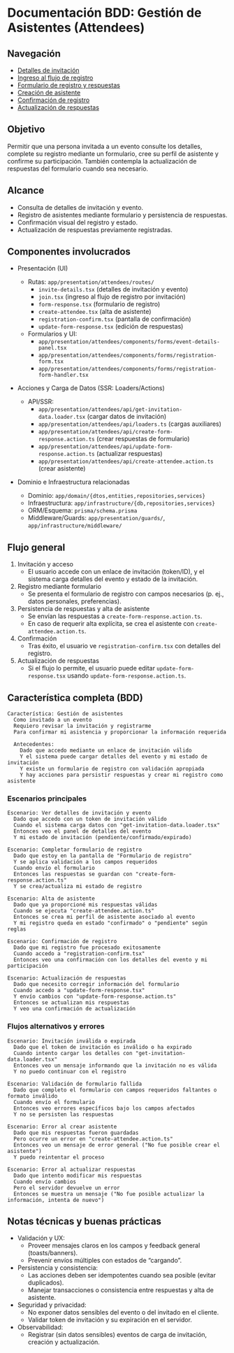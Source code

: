 # Documentación BDD: Gestión de Asistentes (Attendees)

## Navegación

- [Detalles de invitación](./invite-details.md)
- [Ingreso al flujo de registro](./join.md)
- [Formulario de registro y respuestas](./form-response.md)
- [Creación de asistente](./create-attendee.md)
- [Confirmación de registro](./registration-confirm.md)
- [Actualización de respuestas](./update-form-response.md)

## Objetivo
Permitir que una persona invitada a un evento consulte los detalles, complete su registro mediante un formulario, cree su perfil de asistente y confirme su participación. También contempla la actualización de respuestas del formulario cuando sea necesario.

## Alcance
- Consulta de detalles de invitación y evento.
- Registro de asistentes mediante formulario y persistencia de respuestas.
- Confirmación visual del registro y estado.
- Actualización de respuestas previamente registradas.

## Componentes involucrados

- Presentación (UI)
  - Rutas: `app/presentation/attendees/routes/`
    - `invite-details.tsx` (detalles de invitación y evento)
    - `join.tsx` (ingreso al flujo de registro por invitación)
    - `form-response.tsx` (formulario de registro)
    - `create-attendee.tsx` (alta de asistente)
    - `registration-confirm.tsx` (pantalla de confirmación)
    - `update-form-response.tsx` (edición de respuestas)
  - Formularios y UI:
    - `app/presentation/attendees/components/forms/event-details-panel.tsx`
    - `app/presentation/attendees/components/forms/registration-form.tsx`
    - `app/presentation/attendees/components/forms/registration-form-handler.tsx`

- Acciones y Carga de Datos (SSR: Loaders/Actions)
  - API/SSR:
    - `app/presentation/attendees/api/get-invitation-data.loader.tsx` (cargar datos de invitación)
    - `app/presentation/attendees/api/loaders.ts` (cargas auxiliares)
    - `app/presentation/attendees/api/create-form-response.action.ts` (crear respuestas de formulario)
    - `app/presentation/attendees/api/update-form-response.action.ts` (actualizar respuestas)
    - `app/presentation/attendees/api/create-attendee.action.ts` (crear asistente)

- Dominio e Infraestructura relacionadas
  - Dominio: `app/domain/{dtos,entities,repositories,services}`
  - Infraestructura: `app/infrastructure/{db,repositories,services}`
  - ORM/Esquema: `prisma/schema.prisma`
  - Middleware/Guards: `app/presentation/guards/`, `app/infrastructure/middleware/`

## Flujo general

1. Invitación y acceso
   - El usuario accede con un enlace de invitación (token/ID), y el sistema carga detalles del evento y estado de la invitación.
2. Registro mediante formulario
   - Se presenta el formulario de registro con campos necesarios (p. ej., datos personales, preferencias).
3. Persistencia de respuestas y alta de asistente
   - Se envían las respuestas a `create-form-response.action.ts`.
   - En caso de requerir alta explícita, se crea el asistente con `create-attendee.action.ts`.
4. Confirmación
   - Tras éxito, el usuario ve `registration-confirm.tsx` con detalles del registro.
5. Actualización de respuestas
   - Si el flujo lo permite, el usuario puede editar `update-form-response.tsx` usando `update-form-response.action.ts`.

## Característica completa (BDD)

```gherkin
Característica: Gestión de asistentes
  Como invitado a un evento
  Requiero revisar la invitación y registrarme
  Para confirmar mi asistencia y proporcionar la información requerida

  Antecedentes:
    Dado que accedo mediante un enlace de invitación válido
    Y el sistema puede cargar detalles del evento y mi estado de invitación
    Y existe un formulario de registro con validación apropiada
    Y hay acciones para persistir respuestas y crear mi registro como asistente
```

### Escenarios principales

```gherkin
Escenario: Ver detalles de invitación y evento
  Dado que accedo con un token de invitación válido
  Cuando el sistema carga datos con "get-invitation-data.loader.tsx"
  Entonces veo el panel de detalles del evento
  Y mi estado de invitación (pendiente/confirmado/expirado)

Escenario: Completar formulario de registro
  Dado que estoy en la pantalla de "Formulario de registro"
  Y se aplica validación a los campos requeridos
  Cuando envío el formulario
  Entonces las respuestas se guardan con "create-form-response.action.ts"
  Y se crea/actualiza mi estado de registro

Escenario: Alta de asistente
  Dado que ya proporcioné mis respuestas válidas
  Cuando se ejecuta "create-attendee.action.ts"
  Entonces se crea mi perfil de asistente asociado al evento
  Y mi registro queda en estado "confirmado" o "pendiente" según reglas

Escenario: Confirmación de registro
  Dado que mi registro fue procesado exitosamente
  Cuando accedo a "registration-confirm.tsx"
  Entonces veo una confirmación con los detalles del evento y mi participación

Escenario: Actualización de respuestas
  Dado que necesito corregir información del formulario
  Cuando accedo a "update-form-response.tsx"
  Y envío cambios con "update-form-response.action.ts"
  Entonces se actualizan mis respuestas
  Y veo una confirmación de actualización
```

### Flujos alternativos y errores

```gherkin
Escenario: Invitación inválida o expirada
  Dado que el token de invitación es inválido o ha expirado
  Cuando intento cargar los detalles con "get-invitation-data.loader.tsx"
  Entonces veo un mensaje informando que la invitación no es válida
  Y no puedo continuar con el registro

Escenario: Validación de formulario fallida
  Dado que completo el formulario con campos requeridos faltantes o formato inválido
  Cuando envío el formulario
  Entonces veo errores específicos bajo los campos afectados
  Y no se persisten las respuestas

Escenario: Error al crear asistente
  Dado que mis respuestas fueron guardadas
  Pero ocurre un error en "create-attendee.action.ts"
  Entonces veo un mensaje de error general ("No fue posible crear el asistente")
  Y puedo reintentar el proceso

Escenario: Error al actualizar respuestas
  Dado que intento modificar mis respuestas
  Cuando envío cambios
  Pero el servidor devuelve un error
  Entonces se muestra un mensaje ("No fue posible actualizar la información, intenta de nuevo")
```

## Notas técnicas y buenas prácticas

- Validación y UX:
  - Proveer mensajes claros en los campos y feedback general (toasts/banners).
  - Prevenir envíos múltiples con estados de “cargando”.
- Persistencia y consistencia:
  - Las acciones deben ser idempotentes cuando sea posible (evitar duplicados).
  - Manejar transacciones o consistencia entre respuestas y alta de asistente.
- Seguridad y privacidad:
  - No exponer datos sensibles del evento o del invitado en el cliente.
  - Validar token de invitación y su expiración en el servidor.
- Observabilidad:
  - Registrar (sin datos sensibles) eventos de carga de invitación, creación y actualización.